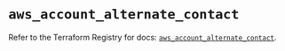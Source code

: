 # `aws_account_alternate_contact`

Refer to the Terraform Registry for docs: [`aws_account_alternate_contact`](https://registry.terraform.io/providers/hashicorp/aws/5.36.0/docs/resources/account_alternate_contact).
